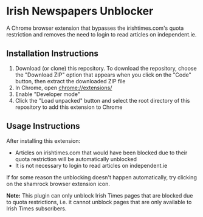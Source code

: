 # Irish Newspapers Unblocker
A Chrome browser extension that bypasses the irishtimes.com's quota restriction and removes the need to login to read 
articles on independent.ie.

## Installation Instructions
1. Download (or clone) this repository. To download the repository, choose the "Download ZIP" option that appears when you click on the "Code" button, then extract the downloaded ZIP file
2. In Chrome, open [chrome://extensions/](chrome://extensions/)
3. Enable "Developer mode"
4. Click the "Load unpacked" button and select the root directory of this repository to add this extension to Chrome

## Usage Instructions
After installing this extension:

- Articles on irishtimes.com that would have been blocked due to their quota restriction will be automatically unblocked
- It is not necessary to login to read articles on independent.ie 

If for some reason the unblocking doesn't happen automatically, try clicking on the shamrock browser extension icon.

**Note:**
This plugin can only unblock Irish Times pages that are blocked due to quota restrictions, i.e. it cannot unblock pages 
that are only available to Irish Times subscribers.
